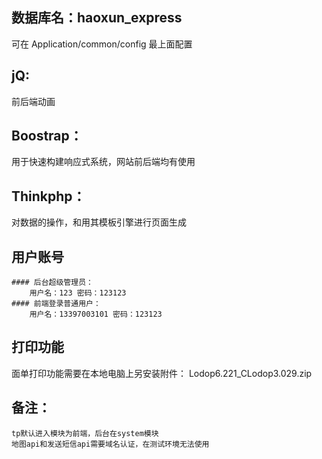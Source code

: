 
## 数据库名：haoxun_express
可在 Application/common/config 最上面配置

## jQ:
前后端动画
## Boostrap：
用于快速构建响应式系统，网站前后端均有使用
## Thinkphp：
对数据的操作，和用其模板引擎进行页面生成

## 用户账号
    #### 后台超级管理员：
        用户名：123 密码：123123
    #### 前端登录普通用户：
        用户名：13397003101 密码：123123

## 打印功能
面单打印功能需要在本地电脑上另安装附件：
    Lodop6.221_CLodop3.029.zip

## 备注：
    tp默认进入模块为前端，后台在system模块
    地图api和发送短信api需要域名认证，在测试环境无法使用